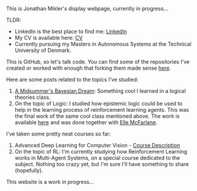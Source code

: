 This is Jonathan Mikler's display webpage, currently in progress...

TLDR:
* LinkedIn is the best place to find me: [LinkedIn](https://www.linkedin.com/in/jonathanmikler/)
* My CV is available here: [CV](https://drive.google.com/file/d/1lvdHvv4T7Xp73bHWNpFuCBi6a5ovq2GX/view?usp=drive_link)
* Currently pursuing my Masters in Autonomous Systems at the Technical University of Denmark.

This is GitHub, so let's talk code. You can find some of the repositories I've created or worked with enough that forking them made sense [here](https://github.com/ionymikler).

Here are some posts related to the topics I've studied:
1. [A Midsummer's Bayesian Dream](bayesian/midSummer_Bayesian.md): Something cool I learned in a logical theories class.
2. On the topic of Logic: I studied how epistemic logic could be used to help in the learning process of reinforcement learning agents. This was the final work of the same cool class mentioned above. The work is available [here](logicalTheories/del-marl.pdf) and was done together with [Elle McFarlane](https://github.com/ellemcfarlane).

I've taken some pretty neat courses so far:
1. Advanced Deep Learning for Computer Vision - [Course Description](https://kurser.dtu.dk/course/02501)
2. On the topic of RL: I'm currently studying how Reinforcement Learning works in Multi-Agent Systems, on a special course dedicated to the subject. Nothing too crazy yet, but I'm sure I'll have something to share (hopefully).

This website is a work in progress...
